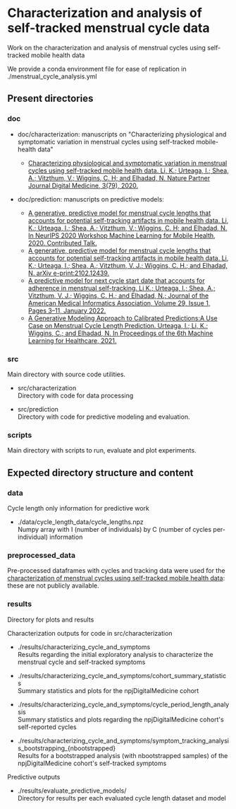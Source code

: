# Characterization and analysis of self-tracked menstrual cycle data

Work on the characterization and analysis of menstrual cycles using self-tracked mobile health data

We provide a conda environment file for ease of replication in ./menstrual_cycle_analysis.yml

## Present directories

### doc

- doc/characterization: manuscripts on "Characterizing physiological and symptomatic variation in menstrual cycles using self-tracked mobile-health data"
    - [Characterizing physiological and symptomatic variation in menstrual cycles using self-tracked mobile health data. Li, K.; Urteaga, I.; Shea, A.; Vitzthum, V.; Wiggins, C. H; and Elhadad, N. Nature Partner Journal Digital Medicine, 3(79), 2020.](https://www.nature.com/articles/s41746-020-0269-8)

- doc/prediction: manuscripts on predictive models:
    - [A generative, predictive model for menstrual cycle lengths that accounts for potential self-tracking artifacts in mobile health data. Li, K.; Urteaga, I.; Shea, A.; Vitzthum, V.; Wiggins, C. H; and Elhadad, N. In NeurIPS 2020 Workshop Machine Learning for Mobile Health, 2020. Contributed Talk.](https://sites.google.com/view/ml4mobilehealth-neurips-2020/home#h.kx5rlc27ssyh)
    - [A generative, predictive model for menstrual cycle lengths that accounts for potential self-tracking artifacts in mobile health data. Li, K.; Urteaga, I.; Shea, A.; Vitzthum, V. J.; Wiggins, C. H.; and Elhadad, N. arXiv e-print:2102.12439.](https://arxiv.org/abs/2102.12439)
    - [A predictive model for next cycle start date that accounts for adherence in menstrual self-tracking. Li K.; Urteaga, I.; Shea, A.; Vitzthum, V. J.; Wiggins, C. H.; and Elhadad, N.; Journal of the American Medical Informatics Association, Volume 29, Issue 1, Pages 3–11, January 2022.](https://doi.org/10.1093/jamia/ocab182)
    - [A Generative Modeling Approach to Calibrated Predictions:A Use Case on Menstrual Cycle Length Prediction. Urteaga, I.; Li, K.; Wiggins, C.; and Elhadad, N. In Proceedings of the 6th Machine Learning for Healthcare, 2021.](https://proceedings.mlr.press/v149/urteaga21a.html)

### src

Main directory with source code utilities.

- src/characterization  
    Directory with code for data processing

- src/prediction  
    Directory with code for predictive modeling and evaluation.

### scripts

Main directory with scripts to run, evaluate and plot experiments.

## Expected directory structure and content

### data

Cycle length only information for predictive work
- ./data/cycle_length_data/cycle_lengths.npz  
        Numpy array with I (number of individuals) by C (number of cycles per-individual) information
     
### preprocessed_data

Pre-processed dataframes with cycles and tracking data were used for the [characterization of menstrual cycles using self-tracked mobile health data](https://www.nature.com/articles/s41746-020-0269-8): these are not publicly available.

### results

Directory for plots and results

Characterization outputs for code in src/characterization

- ./results/characterizing_cycle_and_symptoms  
    Results regarding the initial exploratory analysis to characterize the menstrual cycle and self-tracked symptoms
    
- ./results/characterizing_cycle_and_symptoms/cohort_summary_statistics  
        Summary statistics and plots for the npjDigitalMedicine cohort

- ./results/characterizing_cycle_and_symptoms/cycle_period_length_analysis  
        Summary statistics and plots regarding the npjDigitalMedicine cohort's self-reported cycles

- ./results/characterizing_cycle_and_symptoms/symptom_tracking_analysis_bootstrapping_{nbootstrapped}  
        Results for a bootstrapped analysis (with nbootstrapped samples) of the npjDigitalMedicine cohort's self-tracked symptoms 
        
Predictive outputs

- ./results/evaluate_predictive_models/  
        Directory for results per each evaluated cycle length dataset and model
